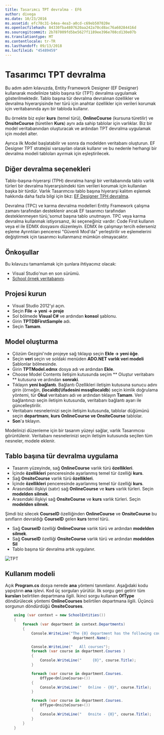 ```yaml
---
title: Tasarımcı TPT devralma - EF6
author: divega
ms.date: 10/23/2016
ms.assetid: efc78c31-b4ea-4ea3-a0cd-c69eb507020e
ms.openlocfilehash: 84330fba4807620aa242a70cd8ac76a60284416d
ms.sourcegitcommit: 2b787009fd5be5627f1189ee396e708cd130e07b
ms.translationtype: MT
ms.contentlocale: tr-TR
ms.lasthandoff: 09/13/2018
ms.locfileid: "45489459"
---
```

# <a name="designer-tpt-inheritance"></a>Tasarımcı TPT devralma
Bu adım adım kılavuzda, Entity Framework Designer (EF Designer) kullanarak modelinize tablo başına tür (TPT) devralma uygulamak gösterilmektedir. Tablo başına tür devralma devralınan özellikler ve devralma hiyerarşisinde her türü için anahtar özellikler için verileri korumak için veritabanında ayrı bir tabloda kullanır.

Bu örnekte biz eşler **kurs** (temel türü), **OnlineCourse** (kursuna türetilir) ve **OnsiteCourse** (türetilen **Kurs**) aynı ada sahip tablolar için varlıklar. Biz bir model veritabanından oluşturacak ve ardından TPT devralma uygulamak için modeli alter.

Ayrıca ilk Model başlatabilir ve sonra da modelden veritabanı oluşturun. EF Designer TPT stratejisi varsayılan olarak kullanır ve bu nedenle herhangi bir devralma modeli tabloları ayırmak için eşleştirilecek.

## <a name="other-inheritance-options"></a>Diğer devralma seçenekleri

Tablo-başına-hiyerarşi (TPH) devralma hangi bir veritabanında tablo varlık türleri bir devralma hiyerarşisindeki tüm verileri korumak için kullanılan başka bir türdür.  Varlık Tasarımcısı tablo başına hiyerarşi kalıtım eşlemek hakkında daha fazla bilgi için bkz: [EF Designer TPH devralma](~/ef6/modeling/designer/inheritance/tph.md). 

Devralma (TPC) ve karma devralma modelleri Entity Framework çalışma zamanı tarafından desteklenir ancak EF tasarımcı tarafından desteklenmeyen türü,'somut başına tablo unutmayın. TPC veya karma devralma kullanmak istiyorsanız, iki seçeneğiniz vardır: Code First kullanın veya el ile EDMX dosyasını düzenleyin. EDMX ile çalışmayı tercih ederseniz eşleme Ayrıntıları penceresi "Güvenli Mod'da" yerleştirilir ve eşlemelerini değiştirmek için tasarımcı kullanmanız mümkün olmayacaktır.

## <a name="prerequisites"></a>Önkoşullar

Bu kılavuzu tamamlamak için şunlara ihtiyacınız olacak:

- Visual Studio'nun en son sürümü.
- [School örnek veritabanını](~/ef6/resources/school-database.md).

## <a name="set-up-the-project"></a>Projesi kurun

-   Visual Studio 2012'yi açın.
-   Seçin **File -&gt; yeni -&gt; proje**
-   Sol bölmede **Visual C\#** ve ardından **konsol** şablonu.
-   Girin **TPTDBFirstSample** adı.
-   Seçin **Tamam**.

## <a name="create-a-model"></a>Model oluşturma

-   Çözüm Gezgini'nde projeye sağ tıklayıp seçin **Ekle -&gt; yeni öğe**.
-   Seçin **veri** seçin ve soldaki menüden **ADO.NET varlık veri modeli** Şablonlar bölmesinde.
-   Girin **TPTModel.edmx** dosya adı ve ardından **Ekle**.
-   Choose Model Contents iletişim kutusunda seçim ** Oluştur veritabanı ** kutusuna ve ardından **sonraki**.
-   Tıklayın **yeni bağlantı**.
    Bağlantı Özellikleri iletişim kutusuna sunucu adını girin (örneğin, **(localdb)\\ifadesini mssqllocaldb**) seçin kimlik doğrulama yöntemi, tür **Okul** veritabanı adı ve ardından tıklayın **Tamam**.
    Veri bağlantınızı seçin iletişim kutusunda, veritabanı bağlantı ayarı ile güncelleştirilir.
-   Veritabanı nesnelerinizi seçin iletişim kutusunda, tablolar düğümünü seçin **departmanı**, **kurs OnlineCourse ve OnsiteCourse** tablolar.
-   **Son**'a tıklayın.

Modelinizi düzenleme için bir tasarım yüzeyi sağlar, varlık Tasarımcısı görüntülenir. Veritabanı nesnelerinizi seçin iletişim kutusunda seçilen tüm nesneler, modele eklenir.

## <a name="implement-table-per-type-inheritance"></a>Tablo başına tür devralma uygulama

-   Tasarım yüzeyinde, sağ **OnlineCourse** varlık türü **özellikleri**.
-   İçinde **özellikleri** penceresinde ayarlanmış temel tür özelliği **kurs**.
-   Sağ **OnsiteCourse** varlık türü **özellikleri**.
-   İçinde **özellikleri** penceresinde ayarlanmış temel tür özelliği **kurs**.
-   Arasındaki ilişkiyi (satır) sağ **OnlineCourse** ve **kurs** varlık türleri.
    Seçin **modelden silmek**.
-   Arasındaki ilişkiyi sağ **OnsiteCourse** ve **kurs** varlık türleri.
    Seçin **modelden silmek**.

Şimdi biz silecek **CourseID** özelliğinden **OnlineCourse** ve **OnsiteCourse** bu sınıfların devraldığı **CourseID** gelen **kurs** temel türü.

-   Sağ **CourseID** özelliği **OnlineCourse** varlık türü ve ardından **modelden silmek**.
-   Sağ **CourseID** özelliği **OnsiteCourse** varlık türü ve ardından **modelden Sil**
-   Tablo başına tür devralma artık uygulanır.

![TPT](~/ef6/media/tpt.png)

## <a name="use-the-model"></a>Kullanım modeli

Açık **Program.cs** dosya nerede **ana** yöntemi tanımlanır. Aşağıdaki kodu yapıştırın **ana** işlevi. Kod üç sorguları yürütür. İlk sorgu geri getirir tüm **kursları** belirtilen departmana ilgili. İkinci sorgu kullanan **OfType** döndürülecek yöntemi **OnlineCourses** belirtilen departmana ilgili. Üçüncü sorgunun döndürdüğü **OnsiteCourses**.

``` csharp
    using (var context = new SchoolEntities())
    {
        foreach (var department in context.Departments)
        {
            Console.WriteLine("The {0} department has the following courses:",
                               department.Name);

            Console.WriteLine("   All courses");
            foreach (var course in department.Courses )
            {
                Console.WriteLine("     {0}", course.Title);
            }

            foreach (var course in department.Courses.
                OfType<OnlineCourse>())
            {
                Console.WriteLine("   Online - {0}", course.Title);
            }

            foreach (var course in department.Courses.
                OfType<OnsiteCourse>())
            {
                Console.WriteLine("   Onsite - {0}", course.Title);
            }
        }
    }
```
